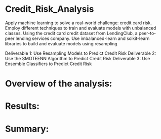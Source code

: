 # Credit_Risk_Analysis
Apply machine learning to solve a real-world challenge: credit card risk. 
Employ different techniques to train and evaluate models with unbalanced classes. 
Using the credit card credit dataset from LendingClub, a peer-to-peer lending services company.
Use imbalanced-learn and scikit-learn libraries to build and evaluate models using resampling.

Deliverable 1: Use Resampling Models to Predict Credit Risk
Deliverable 2: Use the SMOTEENN Algorithm to Predict Credit Risk
Deliverable 3: Use Ensemble Classifiers to Predict Credit Risk



# Overview of the analysis: 





# Results:





# Summary:
